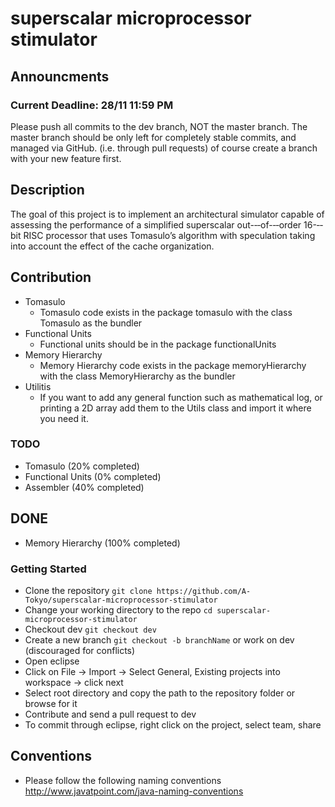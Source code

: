 # superscalar microprocessor stimulator

## Announcments
###  Current Deadline: 28/11 11:59 PM
Please push all commits to the dev branch, NOT the master branch. The master branch should be only left for completely stable commits, and managed via GitHub. (i.e. through pull requests) of course create a branch with your new feature first.

## Description
The goal of this project is to implement an architectural simulator capable of assessing the performance of a simplified superscalar out-‐‐of-‐‐order 16-‐‐bit RISC
processor that uses Tomasulo’s algorithm with speculation taking into account the effect of the cache organization.


## Contribution
- Tomasulo
    - Tomasulo code exists in the package tomasulo with the class Tomasulo as the bundler
- Functional Units
    - Functional units should be in the package functionalUnits
- Memory Hierarchy
    - Memory Hierarchy code exists in the package memoryHierarchy with the class MemoryHierarchy as the bundler
- Utilitis
    - If you want to add any general function such as mathematical log, or printing a 2D array add them to the Utils class and     import it where you need it.


### TODO
- Tomasulo (20% completed)
- Functional Units (0% completed)
- Assembler (40% completed)


## DONE
- Memory Hierarchy (100% completed)


### Getting Started

- Clone the repository  `git clone https://github.com/A-Tokyo/superscalar-microprocessor-stimulator`
- Change your working directory to the repo `cd superscalar-microprocessor-stimulator`
- Checkout dev `git checkout dev`
- Create a new branch `git checkout -b branchName` or work on dev (discouraged for conflicts)
- Open eclipse
- Click on File -> Import -> Select General, Existing projects into workspace -> click next
- Select root directory and copy the path to the repository folder or browse for it
- Contribute and send a pull request to dev
- To commit through eclipse, right click on the project, select team, share


## Conventions
- Please follow the following naming conventions http://www.javatpoint.com/java-naming-conventions
